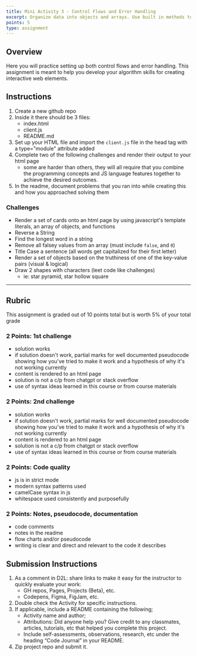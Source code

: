 ```yaml
---
title: Mini Activity 3 - Control Flows and Error Handling
excerpt: Organize data into objects and arrays. Use built in methods to access and manipulate their data.
points: 5
type: assignment
---
```


<h2>Overview</h2>

Here you will practice setting up both control flows and error handling. This assignment is meant to help you develop your algorithm skills for creating interactive web elements.

<h2>Instructions</h2>

1. Create a new github repo
2. Inside it there should be 3 files:
   - index.html
   - client.js
   - README.md
3. Set up your HTML file and import the `client.js` file in the head tag with a type="module" attribute added
4. Complete two of the following challenges and render their output to your html page
   - some are harder than others, they will all require that you combine the programming concepts and JS language features together to achieve the desired outcomes.
5. In the readme, document problems that you ran into while creating this and how you approached solving them

### Challenges

- Render a set of cards onto an html page by using javascript's template literals, an array of objects, and functions
- Reverse a String
- Find the longest word in a string
- Remove all falsey values from an array (must include `false`, and `0`)
- Title Case a sentence (all words get capitalized for their first letter)
- Render a set of objects based on the truthiness of one of the key-value pairs (visual & logical)
- Draw 2 shapes with characters (leet code like challenges)
  - ie: star pyramid, star hollow square

---

<h2>Rubric</h2>

This assignment is graded out of 10 points total but is worth 5% of your total grade

### 2 Points: 1st challenge

- solution works
- if solution doesn't work, partial marks for well documented pseudocode showing how you've tried to make it work and a hypothesis of why it's not working currently
- content is rendered to an html page
- solution is not a c/p from chatgpt or stack overflow
- use of syntax ideas learned in this course or from course materials

### 2 Points: 2nd challenge

- solution works
- if solution doesn't work, partial marks for well documented pseudocode showing how you've tried to make it work and a hypothesis of why it's not working currently
- content is rendered to an html page
- solution is not a c/p from chatgpt or stack overflow
- use of syntax ideas learned in this course or from course materials

### 2 Points: Code quality

- js is in strict mode
- modern syntax patterns used
- camelCase syntax in js
- whitespace used consistently and purposefully

### 2 Points: Notes, pseudocode, documentation

- code comments
- notes in the readme
- flow charts and/or pseudocode
- writing is clear and direct and relevant to the code it describes

<h2>Submission Instructions</h2>

1. As a comment in D2L: share links to make it easy for the instructor to quickly evaluate your work:
   - GH repos, Pages, Projects (Beta), etc.
   - Codepens, Figma, FigJam, etc.
2. Double check the Activity for specific instructions.
3. If applicable, include a README containing the following;
   - Activity name and author;
   - Attributions: Did anyone help you? Give credit to any classmates, articles, tutorials, etc that helped you complete this project.
   - Include self-assessments, observations, research, etc under the heading “Code Journal” in your README.
4. Zip project repo and submit it.
